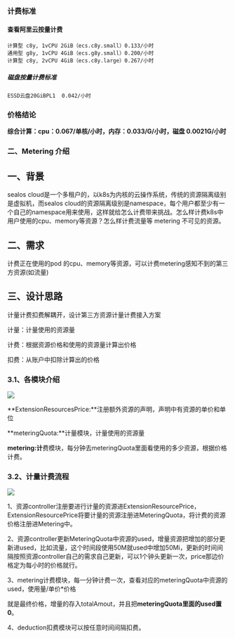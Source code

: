 ### 计费标准
#### 查看阿里云按量计费

```
计算型 c8y, 1vCPU 2GiB（ecs.c8y.small）0.133/小时
通用型 g8y, 1vCPU 4GiB（ecs.g8y.small）0.200/小时
计算型 c8y, 2vCPU 4GiB（ecs.c8y.large）0.267/小时
```

##### 磁盘按量计费标准

```
ESSD云盘20GiBPL1  0.042/小时
```

### 价格结论

**综合计算：cpu：0.067/单核/小时，内存：0.033/G/小时，磁盘 0.0021G/小时**



### 二、Metering 介绍

## **一、背景**

sealos cloud是一个多租户的，以k8s为内核的云操作系统，传统的资源隔离级别是虚拟机，而sealos cloud的资源隔离级别是namespace，每个用户都至少有一个自己的namespace用来使用，这样就给怎么计费带来挑战。怎么样计费k8s中 用户使用的cpu、memory等资源？怎么样计费流量等 metering 不可见的资源。

## 二、需求

计费正在使用的pod 的cpu、memory等资源，可以计费metering感知不到的第三方资源(如流量)

## 三、设计思路

计量计费扣费解耦开，设计第三方资源计量计费接入方案

计量：计量使用的资源量

计费：根据资源价格和使用的资源量计算出价格

扣费：从账户中扣除计算出的价格

### 3.1、各模块介绍

![](https://tva1.sinaimg.cn/large/008vxvgGly1h89ekci465j30l00b9757.jpg)

**ExtensionResourcesPrice:**注册额外资源的声明，声明中有资源的单价和单位

**meteringQuota:**计量模块，计量使用的资源量

**metering:计**费模块，每分钟去meteringQuota里面看使用的多少资源，根据价格计费。

### 3.2、计量计费流程

![](https://tva1.sinaimg.cn/large/008vxvgGly1h89elp5qjyj30pl0ehgnr.jpg)

1、资源controller注册要进行计量的资源进ExtensionResourcePrice，ExtensionResourcePrice将要计量的资源注册进MeteringQuota，将计费的资源价格注册进Metering中。

2、资源controller更新MeteringQuota中资源的used，增量资源把增加的部分更新进used，比如流量，这个时间段使用50M就used中增加50Mi，更新的时间间隔按照资源controller自己的需求自己更新，可以1个钟头更新一次，price那边价格定为每小时的价格就行。

3、metering计费模块，每一分钟计费一次，查看对应的meteringQuota中资源的used，使用量/单价*价格

就是最终价格，增量的存入totalAmout，并且把**meteringQuota里面的used置0**。

4、deduction扣费模块可以按任意时间间隔扣费。




